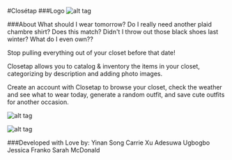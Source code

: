 #Closétap
###Logo
![alt tag](https://github.com/yinansong/closet_app/blob/master/logo2.png)

###About
What should I wear tomorrow?  Do I really need another plaid chambre shirt? Does this match? Didn't I throw out those black shoes last winter? What do I even own??

Stop pulling everything out of your closet before that date!

Closetap allows you to catalog & inventory the items in your closet, categorizing by description and adding photo images.

Create an account with Closetap to browse your closet, check the weather and see what to wear today, generate a random outfit, and save cute outfits for another occasion.


![alt tag](https://github.com/yinansong/closet_app/blob/master/closetap_erd.png)

![alt tag](https://github.com/yinansong/closet_app/blob/master/wireframe.png)


###Developed with Love by:
Yinan Song
Carrie Xu
Adesuwa Ugbogbo
Jessica Franko
Sarah McDonald
